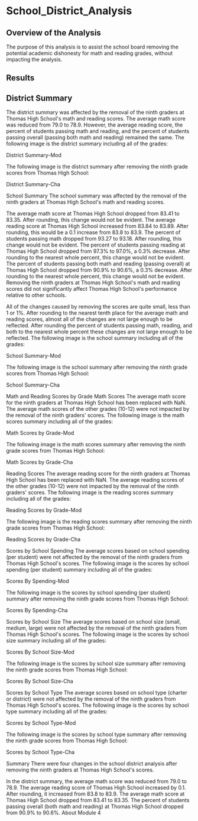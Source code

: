 # School_District_Analysis
## Overview of the Analysis

The purpose of this analysis is to assist the school board removing the potential academic dishonesty for math and reading grades, without impacting the analysis.

## Results
## District Summary
The district summary was affected by the removal of the ninth graders at Thomas High School's math and reading scores.
The average math score was reduced from 79.0 to 78.9.
However, the average reading score, the percent of students passing math and reading, and the percent of students passing overall (passing both math and reading) remained the same.
The following image is the district summary including all of the grades:

District Summary-Mod

The following image is the district summary after removing the ninth grade scores from Thomas High School:

District Summary-Cha

School Summary
The school summary was affected by the removal of the ninth graders at Thomas High School's math and reading scores.

The average math score at Thomas High School dropped from 83.41 to 83.35. After rounding, this change would not be evident.
The average reading score at Thomas High School increased from 83.84 to 83.89. After rounding, this would be a 0.1 increase from 83.8 to 83.9.
The percent of students passing math dropped from 93.27 to 93.18. After rounding, this change would not be evident.
The percent of students passing reading at Thomas High School dropped from 97.3% to 97.0%, a 0.3% decrease. After rounding to the nearest whole percent, this change would not be evident.
The percent of students passing both math and reading (passing overall) at Thomas High School dropped from 90.9% to 90.6%, a 0.3% decrease. After rounding to the nearest whole percent, this change would not be evident.
Removing the ninth graders at Thomas High School's math and reading scores did not significantly affect Thomas High School's performance relative to other schools.

All of the changes caused by removing the scores are quite small, less than 1 or 1%.
After rounding to the nearest tenth place for the average math and reading scores, almost all of the changes are not large enough to be reflected.
After rounding the percent of students passing math, reading, and both to the nearest whole percent these changes are not large enough to be reflected.
The following image is the school summary including all of the grades:

School Summary-Mod

The following image is the school summary after removing the ninth grade scores from Thomas High School:

School Summary-Cha

Math and Reading Scores by Grade
Math Scores
The average math score for the ninth graders at Thomas High School has been replaced with NaN. The average math scores of the other grades (10-12) were not impacted by the removal of the ninth graders' scores.
The following image is the math scores summary including all of the grades:

Math Scores by Grade-Mod

The following image is the math scores summary after removing the ninth grade scores from Thomas High School:

Math Scores by Grade-Cha

Reading Scores
The average reading score for the ninth graders at Thomas High School has been replaced with NaN. The average reading scores of the other grades (10-12) were not impacted by the removal of the ninth graders' scores.
The following image is the reading scores summary including all of the grades:

Reading Scores by Grade-Mod

The following image is the reading scores summary after removing the ninth grade scores from Thomas High School:

Reading Scores by Grade-Cha

Scores by School Spending
The average scores based on school spending (per student) were not affected by the removal of the ninth graders from Thomas High School's scores.
The following image is the scores by school spending (per student) summary including all of the grades:

Scores By Spending-Mod

The following image is the scores by school spending (per student) summary after removing the ninth grade scores from Thomas High School:

Scores By Spending-Cha

Scores by School Size
The average scores based on school size (small, medium, large) were not affected by the removal of the ninth graders from Thomas High School's scores.
The following image is the scores by school size summary including all of the grades:

Scores By School Size-Mod

The following image is the scores by school size summary after removing the ninth grade scores from Thomas High School:

Scores By School Size-Cha

Scores by School Type
The average scores based on school type (charter or district) were not affected by the removal of the ninth graders from Thomas High School's scores.
The following image is the scores by school type summary including all of the grades:

Scores by School Type-Mod

The following image is the scores by school type summary after removing the ninth grade scores from Thomas High School:

Scores by School Type-Cha

Summary
There were four changes in the school district analysis after removing the ninth graders at Thomas High School's scores.

In the district summary, the average math score was reduced from 79.0 to 78.9.
The average reading score of Thomas High School increased by 0.1. After rounding, it increased from 83.8 to 83.9.
The average math score at Thomas High School dropped from 83.41 to 83.35.
The percent of students passing overall (both math and reading) at Thomas High School dropped from 90.9% to 90.6%.
About
Module 4



